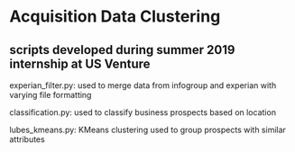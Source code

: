 # Acquisition Data Clustering
## scripts developed during summer 2019 internship at US Venture

experian_filter.py: used to merge data from infogroup and experian with varying file formatting

classification.py: used to classify business prospects based on location

lubes_kmeans.py: KMeans clustering used to group prospects with similar attributes

